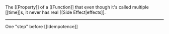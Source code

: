 The [[Property]] of a [[Function]] that even though it's called multiple [[time]]s, it never has real [[Side Effect|effects]].

---

One "step" before [[Idempotence]]